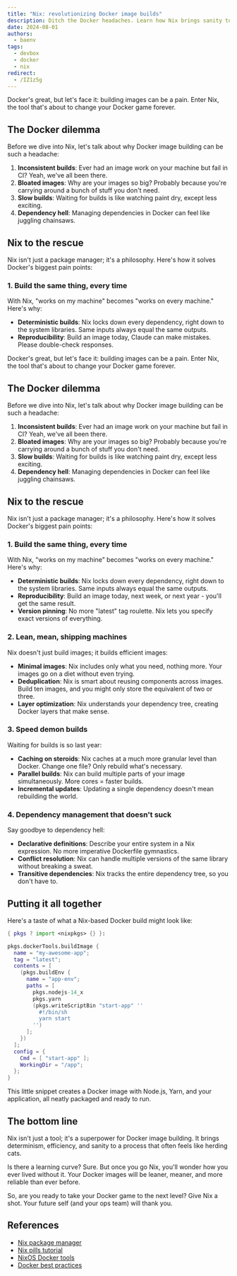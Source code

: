 ```yaml
---
title: "Nix: revolutionizing Docker image builds"
description: Ditch the Docker headaches. Learn how Nix brings sanity to image building with determinism and efficiency.
date: 2024-08-01
authors:
  - baenv
tags:
  - devbox
  - docker
  - nix
redirect:
  - /IZ1z5g
---
```


Docker's great, but let's face it: building images can be a pain. Enter Nix, the tool that's about to change your Docker game forever.

## The Docker dilemma

Before we dive into Nix, let's talk about why Docker image building can be such a headache:

1. **Inconsistent builds**: Ever had an image work on your machine but fail in CI? Yeah, we've all been there.
2. **Bloated images**: Why are your images so big? Probably because you're carrying around a bunch of stuff you don't need.
3. **Slow builds**: Waiting for builds is like watching paint dry, except less exciting.
4. **Dependency hell**: Managing dependencies in Docker can feel like juggling chainsaws.

## Nix to the rescue

Nix isn't just a package manager; it's a philosophy. Here's how it solves Docker's biggest pain points:

### 1. Build the same thing, every time

With Nix, "works on my machine" becomes "works on every machine." Here's why:

- **Deterministic builds**: Nix locks down every dependency, right down to the system libraries. Same inputs always equal the same outputs.
- **Reproducibility**: Build an image today,
  Claude can make mistakes. Please double-check responses.

Docker's great, but let's face it: building images can be a pain. Enter Nix, the tool that's about to change your Docker game forever.

## The Docker dilemma

Before we dive into Nix, let's talk about why Docker image building can be such a headache:

1. **Inconsistent builds**: Ever had an image work on your machine but fail in CI? Yeah, we've all been there.
2. **Bloated images**: Why are your images so big? Probably because you're carrying around a bunch of stuff you don't need.
3. **Slow builds**: Waiting for builds is like watching paint dry, except less exciting.
4. **Dependency hell**: Managing dependencies in Docker can feel like juggling chainsaws.

## Nix to the rescue

Nix isn't just a package manager; it's a philosophy. Here's how it solves Docker's biggest pain points:

### 1. Build the same thing, every time

With Nix, "works on my machine" becomes "works on every machine." Here's why:

- **Deterministic builds**: Nix locks down every dependency, right down to the system libraries. Same inputs always equal the same outputs.
- **Reproducibility**: Build an image today, next week, or next year - you'll get the same result.
- **Version pinning**: No more "latest" tag roulette. Nix lets you specify exact versions of everything.

### 2. Lean, mean, shipping machines

Nix doesn't just build images; it builds efficient images:

- **Minimal images**: Nix includes only what you need, nothing more. Your images go on a diet without even trying.
- **Deduplication**: Nix is smart about reusing components across images. Build ten images, and you might only store the equivalent of two or three.
- **Layer optimization**: Nix understands your dependency tree, creating Docker layers that make sense.

### 3. Speed demon builds

Waiting for builds is so last year:

- **Caching on steroids**: Nix caches at a much more granular level than Docker. Change one file? Only rebuild what's necessary.
- **Parallel builds**: Nix can build multiple parts of your image simultaneously. More cores = faster builds.
- **Incremental updates**: Updating a single dependency doesn't mean rebuilding the world.

### 4. Dependency management that doesn't suck

Say goodbye to dependency hell:

- **Declarative definitions**: Describe your entire system in a Nix expression. No more imperative Dockerfile gymnastics.
- **Conflict resolution**: Nix can handle multiple versions of the same library without breaking a sweat.
- **Transitive dependencies**: Nix tracks the entire dependency tree, so you don't have to.

## Putting it all together

Here's a taste of what a Nix-based Docker build might look like:

```nix
{ pkgs ? import <nixpkgs> {} }:

pkgs.dockerTools.buildImage {
  name = "my-awesome-app";
  tag = "latest";
  contents = [
    (pkgs.buildEnv {
      name = "app-env";
      paths = [
        pkgs.nodejs-14_x
        pkgs.yarn
        (pkgs.writeScriptBin "start-app" ''
          #!/bin/sh
          yarn start
        '')
      ];
    })
  ];
  config = {
    Cmd = [ "start-app" ];
    WorkingDir = "/app";
  };
}
```

This little snippet creates a Docker image with Node.js, Yarn, and your application, all neatly packaged and ready to run.

## The bottom line

Nix isn't just a tool; it's a superpower for Docker image building. It brings determinism, efficiency, and sanity to a process that often feels like herding cats.

Is there a learning curve? Sure. But once you go Nix, you'll wonder how you ever lived without it. Your Docker images will be leaner, meaner, and more reliable than ever before.

So, are you ready to take your Docker game to the next level? Give Nix a shot. Your future self (and your ops team) will thank you.

## References

- [Nix package manager](https://nixos.org/)
- [Nix pills tutorial](https://nixos.org/guides/nix-pills/)
- [NixOS Docker tools](https://nixos.org/manual/nixpkgs/stable/#sec-pkgs-dockerTools)
- [Docker best practices](https://docs.docker.com/develop/develop-images)

